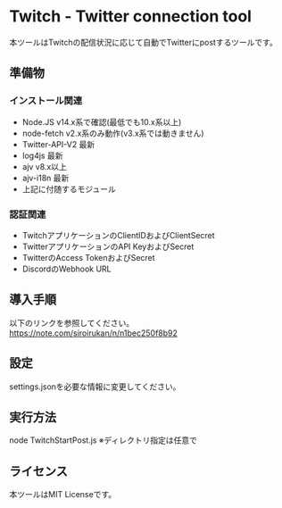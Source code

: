 # Twitch - Twitter connection tool

本ツールはTwitchの配信状況に応じて自動でTwitterにpostするツールです。

## 準備物

### インストール関連
- Node.JS v14.x系で確認(最低でも10.x系以上)
- node-fetch v2.x系のみ動作(v3.x系では動きません)
- Twitter-API-V2 最新
- log4js 最新
- ajv v8.x以上
- ajv-i18n 最新
- 上記に付随するモジュール

### 認証関連
- TwitchアプリケーションのClientIDおよびClientSecret
- TwitterアプリケーションのAPI KeyおよびSecret
- TwitterのAccess TokenおよびSecret
- DiscordのWebhook URL

## 導入手順

以下のリンクを参照してください。
https://note.com/siroirukan/n/n1bec250f8b92

## 設定

settings.jsonを必要な情報に変更してください。

## 実行方法

node TwitchStartPost.js
※ディレクトリ指定は任意で

## ライセンス

本ツールはMIT Licenseです。